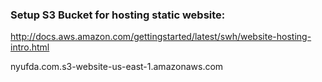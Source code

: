 ### Setup S3 Bucket for hosting static website:  

http://docs.aws.amazon.com/gettingstarted/latest/swh/website-hosting-intro.html  


nyufda.com.s3-website-us-east-1.amazonaws.com
